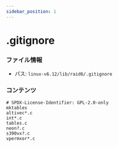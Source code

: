```yaml
---
sidebar_position: 1
---
```

# .gitignore

### ファイル情報

- パス: `linux-v6.12/lib/raid6/.gitignore`

### コンテンツ

```gitignore
# SPDX-License-Identifier: GPL-2.0-only
mktables
altivec*.c
int*.c
tables.c
neon?.c
s390vx?.c
vpermxor*.c

```

